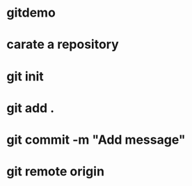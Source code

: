 # gitdemo
# carate a repository
# git init 
# git add .
# git commit -m "Add message"
# git remote origin 
